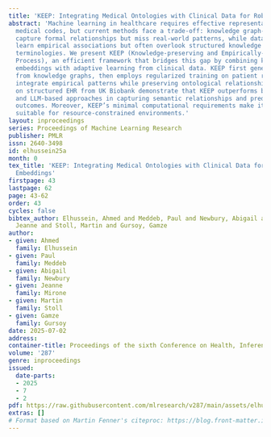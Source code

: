 ```yaml
---
title: 'KEEP: Integrating Medical Ontologies with Clinical Data for Robust Code Embeddings'
abstract: 'Machine learning in healthcare requires effective representation of structured
  medical codes, but current methods face a trade-off: knowledge graph-based approaches
  capture formal relationships but miss real-world patterns, while data-driven methods
  learn empirical associations but often overlook structured knowledge in medical
  terminologies. We present KEEP (Knowledge-preserving and Empirically-refined Embedding
  Process), an efficient framework that bridges this gap by combining knowledge graph
  embeddings with adaptive learning from clinical data. KEEP first generates embeddings
  from knowledge graphs, then employs regularized training on patient records to adaptively
  integrate empirical patterns while preserving ontological relationships. Evaluations
  on structured EHR from UK Biobank demonstrate that KEEP outperforms both traditional
  and LLM-based approaches in capturing semantic relationships and predicting clinical
  outcomes. Moreover, KEEP’s minimal computational requirements make it particularly
  suitable for resource-constrained environments.'
layout: inproceedings
series: Proceedings of Machine Learning Research
publisher: PMLR
issn: 2640-3498
id: elhussein25a
month: 0
tex_title: 'KEEP: Integrating Medical Ontologies with Clinical Data for Robust Code
  Embeddings'
firstpage: 43
lastpage: 62
page: 43-62
order: 43
cycles: false
bibtex_author: Elhussein, Ahmed and Meddeb, Paul and Newbury, Abigail and Mirone,
  Jeanne and Stoll, Martin and Gursoy, Gamze
author:
- given: Ahmed
  family: Elhussein
- given: Paul
  family: Meddeb
- given: Abigail
  family: Newbury
- given: Jeanne
  family: Mirone
- given: Martin
  family: Stoll
- given: Gamze
  family: Gursoy
date: 2025-07-02
address:
container-title: Proceedings of the sixth Conference on Health, Inference, and Learning
volume: '287'
genre: inproceedings
issued:
  date-parts:
  - 2025
  - 7
  - 2
pdf: https://raw.githubusercontent.com/mlresearch/v287/main/assets/elhussein25a/elhussein25a.pdf
extras: []
# Format based on Martin Fenner's citeproc: https://blog.front-matter.io/posts/citeproc-yaml-for-bibliographies/
---
```

